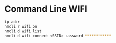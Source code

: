 # Command Line WIFI

```bash
ip addr
nmcli r wifi on
nmcli d wifi list
nmcli d wifi connect <SSID> password ************
```
